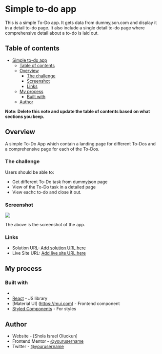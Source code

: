 # Simple to-do app

This is a simple To-Do app. It gets data from dummyjson.com and display it in a detail to-do page. It also include a single detail to-do page where comprehensive detail about a to-do is laid out.

## Table of contents

- [Simple to-do app](#simple-to-do-app)
  - [Table of contents](#table-of-contents)
  - [Overview](#overview)
    - [The challenge](#the-challenge)
    - [Screenshot](#screenshot)
    - [Links](#links)
  - [My process](#my-process)
    - [Built with](#built-with)
  - [Author](#author)

**Note: Delete this note and update the table of contents based on what sections you keep.**

## Overview

A simple To-Do App which contain a landing page for different To-Dos and a comprehensive page for each of the To-Dos.

### The challenge

Users should be able to:

- Get different To-Do task from dummyjson page
- View of the To-Do task in a detailed page
- View eachc to-do  and close it out.

### Screenshot

![](./screenshot.jpg)

The above is the screenshot of the app.

### Links

- Solution URL: [Add solution URL here](https://your-solution-url.com)
- Live Site URL: [Add live site URL here](https://your-live-site-url.com)

## My process

### Built with

- 
- [React](https://reactjs.org/) - JS library
- [Material UI] (https://mui.com) - Frontend component
- [Styled Components](https://styled-components.com/) - For styles

## Author

- Website - [Shola Israel Oluokun]
- Frontend Mentor - [@yourusername](https://www.frontendmentor.io/profile/yourusername)
- Twitter - [@yourusername](https://www.twitter.com/yourusername)
